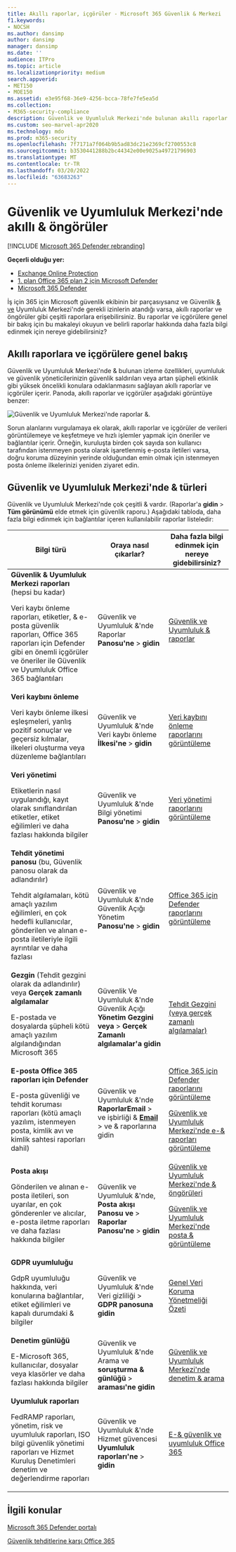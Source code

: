 ```yaml
---
title: Akıllı raporlar, içgörüler - Microsoft 365 Güvenlik & Merkezi
f1.keywords:
- NOCSH
ms.author: dansimp
author: dansimp
manager: dansimp
ms.date: ''
audience: ITPro
ms.topic: article
ms.localizationpriority: medium
search.appverid:
- MET150
- MOE150
ms.assetid: e3e95f68-36e9-4256-bcca-78fe7fe5ea5d
ms.collection:
- M365-security-compliance
description: Güvenlik ve Uyumluluk Merkezi'nde bulunan akıllı raporlar & öngörüler hakkında bilgi edinin ve bunları kullanarak verileri görüntülemeyi, incelemeyi ve hızlı işlemleri yapmayı öğrenin.
ms.custom: seo-marvel-apr2020
ms.technology: mdo
ms.prod: m365-security
ms.openlocfilehash: 7f7171a7f064b9b5ad83dc21e2369cf2700553c8
ms.sourcegitcommit: b3530441288b2bc44342e00e9025a49721796903
ms.translationtype: MT
ms.contentlocale: tr-TR
ms.lasthandoff: 03/20/2022
ms.locfileid: "63683263"
---
```

# <a name="smart-reports-and-insights-in-the-security--compliance-center"></a>Güvenlik ve Uyumluluk Merkezi'nde akıllı & öngörüler

[!INCLUDE [Microsoft 365 Defender rebranding](../includes/microsoft-defender-for-office.md)]

**Geçerli olduğu yer:**
- [Exchange Online Protection](exchange-online-protection-overview.md)
- [1. plan Office 365 plan 2 için Microsoft Defender](defender-for-office-365.md)
- [Microsoft 365 Defender](../defender/microsoft-365-defender.md)

İş için 365 için Microsoft güvenlik ekibinin bir parçasıysanız ve Güvenlik [& ve](permissions-in-the-security-and-compliance-center.md) Uyumluluk Merkezi'nde gerekli izinlerin atandığı varsa, akıllı raporlar ve öngörüler gibi çeşitli raporlara erişebilirsiniz. Bu raporlar ve içgörülere genel bir bakış için bu makaleyi okuyun ve belirli raporlar hakkında daha fazla bilgi edinmek için nereye gidebilirsiniz?

## <a name="smart-reports-and-insights-overview"></a>Akıllı raporlara ve içgörülere genel bakış

Güvenlik ve Uyumluluk Merkezi'nde & bulunan izleme özellikleri, uyumluluk ve güvenlik yöneticilerinizin güvenlik saldırıları veya artan şüpheli etkinlik gibi yüksek öncelikli konulara odaklanmasını sağlayan akıllı raporlar ve içgörüler içerir. Panoda, akıllı raporlar ve içgörüler aşağıdaki görüntüye benzer:

![Güvenlik ve Uyumluluk Merkezi'nde raporlar &.](../../media/2a668c3d-3fa3-4e37-8149-46989b33ae8c.png)

Sorun alanlarını vurgulamaya ek olarak, akıllı raporlar ve içgörüler de verileri görüntülemeye ve keşfetmeye ve hızlı işlemler yapmak için öneriler ve bağlantılar içerir. Örneğin, kuruluşta birden çok sayıda son kullanıcı tarafından istenmeyen posta olarak işaretlenmiş e-posta iletileri varsa, doğru koruma düzeyinin yerinde olduğundan emin olmak için istenmeyen posta önleme ilkelerinizi yeniden ziyaret edin.

## <a name="types-of-reports-in-the-security--compliance-center"></a>Güvenlik ve Uyumluluk Merkezi'nde & türleri

Güvenlik ve Uyumluluk Merkezi'nde çok çeşitli & vardır. (Raporlar'a **gidin** >  **Tüm görünümü** elde etmek için güvenlik raporu.) Aşağıdaki tabloda, daha fazla bilgi edinmek için bağlantılar içeren kullanılabilir raporlar listeledir:

|Bilgi türü|Oraya nasıl çıkarlar?|Daha fazla bilgi edinmek için nereye gidebilirsiniz?|
|---|---|---|
|**Güvenlik & Uyumluluk Merkezi raporları** (hepsi bu kadar) <p> Veri kaybı önleme raporları, etiketler, & e-posta güvenlik raporları, Office 365 raporları için Defender gibi en önemli içgörüler ve öneriler ile Güvenlik ve Uyumluluk Office 365 bağlantıları|Güvenlik ve Uyumluluk &'nde Raporlar **Panosu'ne** \> **gidin**|[Güvenlik ve Uyumluluk & raporlar](../../compliance/reports-in-security-and-compliance.md)|
|**Veri kaybını önleme** <p> Veri kaybı önleme ilkesi eşleşmeleri, yanlış pozitif sonuçlar ve geçersiz kılmalar, ilkeleri oluşturma veya düzenleme bağlantıları|Güvenlik ve Uyumluluk &'nde Veri kaybı önleme **İlkesi'ne** \> **gidin**|[Veri kaybını önleme raporlarını görüntüleme](../../compliance/view-the-dlp-reports.md)|
|**Veri yönetimi** <p> Etiketlerin nasıl uygulandığı, kayıt olarak sınıflandırılan etiketler, etiket eğilimleri ve daha fazlası hakkında bilgiler|Güvenlik ve Uyumluluk &'nde Bilgi yönetimi **Panosu'ne** \> **gidin**|[Veri yönetimi raporlarını görüntüleme](../../compliance/view-the-data-governance-reports.md)|
|**Tehdit yönetimi panosu** (bu, Güvenlik panosu olarak da adlandırılır) <p> Tehdit algılamaları, kötü amaçlı yazılım eğilimleri, en çok hedefli kullanıcılar, gönderilen ve alınan e-posta iletileriyle ilgili ayrıntılar ve daha fazlası|Güvenlik ve Uyumluluk &'nde Güvenlik Açığı Yönetim **Panosu'ne** \> **gidin**|[Office 365 için Defender raporlarını görüntüleme](view-reports-for-mdo.md)|
|**Gezgin** (Tehdit gezgini olarak da adlandırılır) veya **Gerçek zamanlı algılamalar** <p> E-postada ve dosyalarda şüpheli kötü amaçlı yazılım algılandığından Microsoft 365|Güvenlik Ve Uyumluluk &'nde Güvenlik Açığı **Yönetim Gezgini veya** \> **Gerçek Zamanlı** **algılamalar'a gidin**<br> |[Tehdit Gezgini (veya gerçek zamanlı algılamalar)](threat-explorer.md)|
|**E-posta Office 365 raporları için Defender** <p> E-posta güvenliği ve tehdit koruması raporları (kötü amaçlı yazılım, istenmeyen posta, kimlik avı ve kimlik sahtesi raporları dahil)|Güvenlik ve Uyumluluk &'nde **RaporlarEmail** >  ve işbirliği & **[Email](https://security.microsoft.com/emailandcollabreport)** >  ve & raporlarına gidin|[Office 365 için Defender raporlarını görüntüleme](view-reports-for-mdo.md) <p> [Güvenlik ve Uyumluluk Merkezi'nde e-& raporları görüntüleme](view-email-security-reports.md)|
|**Posta akışı** <p> Gönderilen ve alınan e-posta iletileri, son uyarılar, en çok gönderenler ve alıcılar, e-posta iletme raporları ve daha fazlası hakkında bilgiler|Güvenlik ve Uyumluluk &'nde, **Posta akışı Panosu ve** \> **Raporlar** **Panosu'ne** \> **gidin**|[Güvenlik ve Uyumluluk Merkezi'nde & öngörüleri](mail-flow-insights-v2.md) <p> [Güvenlik ve Uyumluluk Merkezi'nde posta & görüntüleme](view-mail-flow-reports.md)|
|**GDPR uyumluluğu** <p> GdpR uyumluluğu hakkında, veri konularına bağlantılar, etiket eğilimleri ve kapalı durumdaki & bilgiler|Güvenlik ve Uyumluluk &'nde Veri gizliliği  \> **GDPR panosuna gidin**|[Genel Veri Koruma Yönetmeliği Özeti](/compliance/regulatory/gdpr)|
|**Denetim günlüğü** <p> E-Microsoft 365, kullanıcılar, dosyalar veya klasörler ve daha fazlası hakkında bilgiler|Güvenlik ve Uyumluluk &'nde Arama ve **soruşturma & günlüğü** \> **araması'ne gidin**|[Güvenlik ve Uyumluluk Merkezi'nde denetim & arama](../../compliance/search-the-audit-log-in-security-and-compliance.md)|
|**Uyumluluk raporları** <p> FedRAMP raporları, yönetim, risk ve uyumluluk raporları, ISO bilgi güvenlik yönetimi raporları ve Hizmet Kuruluş Denetimleri denetim ve değerlendirme raporları|Güvenlik ve Uyumluluk &'nde Hizmet güvencesi **Uyumluluk raporları'ne** \> **gidin**|[E-& güvenlik ve uyumluluk Office 365](../../compliance/plan-for-security-and-compliance.md)|

## <a name="related-topics"></a>İlgili konular

[Microsoft 365 Defender portalı](../defender/microsoft-365-defender.md#the-microsoft-365-defender-portal)

[Güvenlik tehditlerine karşı Office 365](protect-against-threats.md)
